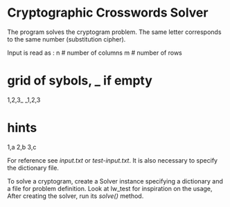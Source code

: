 # Cryptographic Crosswords Solver

The program solves the cryptogram problem.
The same letter corresponds to the same number (substitution cipher).

Input is read as :
n # number of columns
m # number of rows
# grid of sybols, _ if empty
1,2,3_
_1,2,3
# hints
1,a
2,b
3,c

For reference see *input.txt* or *test-input.txt*.
It is also necessary to specify the dictionary file.

To solve a cryptogram, create a Solver instance specifying a dictionary and a file for problem definition.
Look at lw_test for inspiration on the usage,
After creating the solver, run its *solve()* method.
